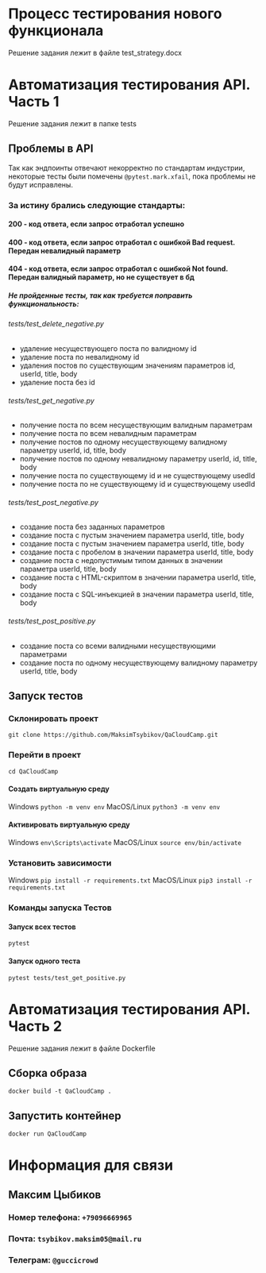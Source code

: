 # Процесс тестирования нового функционала
Решение задания лежит в файле test_strategy.docx

# Автоматизация тестирования API. Часть 1
Решение задания лежит в папке tests

## Проблемы в API
Так как эндпоинты отвечают некорректно по стандартам индустрии, 
некоторые тесты были помечены `@pytest.mark.xfail`, пока проблемы не будут исправлены.

### За истину брались следующие стандарты:
#### 200 - код ответа, если запрос отработал успешно
#### 400 - код ответа, если запрос отработал с ошибкой Bad request. Передан невалидный параметр
#### 404 - код ответа, если запрос отработал с ошибкой Not found. Передан валидный параметр, но не существует в бд

##### Не пройденные тесты, так как требуется поправить функциональность:

###### tests/test_delete_negative.py
- удаление несуществующего поста по валидному id
- удаление поста по невалидному id
- удаления постов по существующим значениям параметров id, userId, title, body
- удаление поста без id

###### tests/test_get_negative.py
- получение поста по всем несуществующим валидным параметрам
- получение поста по всем невалидным параметрам
- получение постов по одному неcуществующему валидному параметру userId, id, title, body
- получение постов по одному невалидному параметру userId, id, title, body
- получение поста по существующему id и не существующему usedId
- получение поста по не существующему id и существующему usedId

###### tests/test_post_negative.py
- создание поста без заданных параметров
- создание поста с пустым значением параметра userId, title, body
- создание поста с пустым значением параметра userId, title, body
- создание поста с пробелом в значении параметра userId, title, body
- создание поста с недопустимым типом данных в значении параметра userId, title, body
- создание поста с HTML-скриптом в значении параметра userId, title, body
- создание поста с SQL-инъекцией в значении параметра userId, title, body

###### tests/test_post_positive.py 
- создание поста со всеми валидными несуществующими параметрами
- создание поста по одному несуществующему валидному параметру userId, title, body

## Запуск тестов
### Склонировать проект
`git clone https://github.com/MaksimTsybikov/QaCloudCamp.git`

### Перейти в проект
`cd QaCloudCamp`

#### Создать виртуальную среду

Windows `python -m venv env`
MacOS/Linux `python3 -m venv env`

#### Активировать виртуальную среду

Windows `env\Scripts\activate`
MacOS/Linux `source env/bin/activate`

### Установить зависимости

Windows  `pip install -r requirements.txt`
MacOS/Linux `pip3 install -r requirements.txt`

### Команды запуска Тестов

#### Запуск всех тестов
`pytest`

#### Запуск одного теста
`pytest tests/test_get_positive.py`

# Автоматизация тестирования API. Часть 2
Решение задания лежит в файле Dockerfile

## Сборка образа
`docker build -t QaCloudCamp .`

## Запустить контейнер
`docker run QaCloudCamp`

# Информация для связи

## Максим Цыбиков
### Номер телефона: `+79096669965`
### Почта: `tsybikov.maksim05@mail.ru`
### Телеграм: `@guccicrowd`
